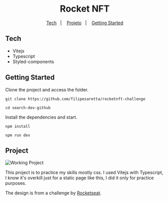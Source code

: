 <h1 align="center"> Rocket NFT </h1>

<p align="center">
  <a href="#tech">Tech</a>&nbsp;&nbsp;&nbsp;|&nbsp;&nbsp;&nbsp;
  <a href="#project">Projeto</a>&nbsp;&nbsp;&nbsp;|&nbsp;&nbsp;&nbsp;
  <a href="#getting-started">Getting Started</a>
</p>


## Tech

- Vitejs
- Typescript
- Styled-components

## Getting Started

Clone the project and access the folder.

```
git clone https://github.com/filipesaretta/rocketnft-challenge

cd search-dev-github
```

Install the dependencies and start.

```
npm install

npm run dev
```

## Project 

![Working Project](./src/assets/nft-gif.gif)

This project is to practice my skills mostly css. I used Vitejs with Typescript, I know it's overkill just for a static page like this, I did it only for practice purposes. 

The design is from a challenge by [Rocketseat](https://github.com/rocketseat-content).

